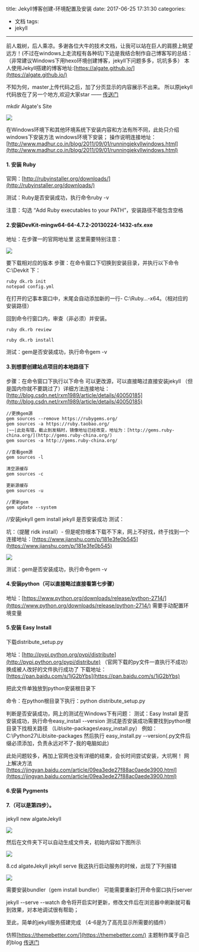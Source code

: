 title: Jekyll博客创建-环境配置及安装
date: 2017-06-25 17:31:30
categories:
- 文档
tags:
- jekyll
<!-- banner: /images/posts/sublime.jpg -->
---

前人栽树，后人乘凉。多谢各位大牛的技术文档，让我可以站在巨人的肩膀上眺望远方！(不过在windows上走流程有各种坑)下边是我结合制作自己博客写的总结：（非常建议Windows下用hexo环境创建博客，jekyll下问题多多，坑坑多多）
本人使用Jekyll搭建的博客地址:[https://algate.github.io/](https://algate.github.io/)

<!-- more -->
不知为何，master上传代码之后，加了分页显示的内容展示不出来。
所以原jekyll代码放在了另一个地方,欢迎大家star —— [传送门](https://github.com/algate/algate-blog)

mkdir Algate's Site

<img src="/hexo.pure/images/posts/jekyll/001.png">

在Windows环境下和其他环境系统下安装内容和方法有所不同，此处只介绍windows下安装方法
windows环境下安装；
操作说明连接地址：[http://www.madhur.co.in/blog/2011/09/01/runningjekyllwindows.html](http://www.madhur.co.in/blog/2011/09/01/runningjekyllwindows.html)
#### 1. 安装 Ruby

官网：[http://rubyinstaller.org/downloads/](http://rubyinstaller.org/downloads/)

测试：Ruby是否安装成功，执行命令ruby -v

注意：勾选 “Add Ruby executables to your PATH”，安装路径不能包含空格

#### 2.安装DevKit-mingw64-64-4.7.2-20130224-1432-sfx.exe
地址：在步骤一的官网地址里
这里需要特别注意：

<img src="/hexo.pure/images/posts/jekyll/002.png">

要下载相对应的版本
步骤：在命令窗口下切换到安装目录，并执行以下命令
C:\Devkit 下：
~~~
ruby dk.rb init
notepad config.yml
~~~
在打开的记事本窗口中，末尾会自动添加新的一行- C:\Ruby…-x64。（相对应的安装路径）

回到命令行窗口内，审查（非必须）并安装。
~~~
ruby dk.rb review

ruby dk.rb install
~~~

测试：gem是否安装成功，执行命令gem -v

#### 3.到想要创建站点项目的本地路径下
步骤：在命令窗口下执行以下命令
可以更改源，可以直接略过直接安装jekyll
（但是国内你就不要跳过了）详细方法连接地址：[http://blog.csdn.net/rxm1989/article/details/40050185](http://blog.csdn.net/rxm1989/article/details/40050185)
~~~
//更换gem源
gem sources --remove https://rubygems.org/
gem sources -a https://ruby.taobao.org/
|~~|此处有错，截止到发稿时，镜像地址已经改变，地址为：[http://gems.ruby-china.org/](http://gems.ruby-china.org/)
gem sources -a http://gems.ruby-china.org/

//查看gem源
gem sources -l

清空源缓存
gem sources -c

更新源缓存
gem sources -u

//更新gem
gem update --system
~~~

//安装jekyll
gem install jekyll
是否安装成功
测试：

坑：（提醒 ridk install）- 但是呢你根本下载不下来，网上不好找，终于找到一个
连接地址：[https://www.jianshu.com/p/181e3fe0b545](https://www.jianshu.com/p/181e3fe0b545)

<img src="/hexo.pure/images/posts/jekyll/003.png">

测试：gem是否安装成功，执行命令gem -v

#### 4.安装python（可以直接略过直接看第七步骤）
地址：[https://www.python.org/downloads/release/python-2714/](https://www.python.org/downloads/release/python-2714/)
需要手动配置环境变量

#### 5.安装 Easy Install

下载distribute_setup.py

地址：[http://pypi.python.org/pypi/distribute](http://pypi.python.org/pypi/distribute)
（官网下载的py文件一直执行不成功）换成被人改好的文件执行成功了
下载地址：[https://pan.baidu.com/s/1jG2bYbs](https://pan.baidu.com/s/1jG2bYbs)

把此文件单独放到python安装根目录下

命令：在python根目录下执行：python distribute_setup.py

判断是否安装成功，网上的测试在Windows下有问题：
测试：Easy Install 是否安装成功，执行命令easy_install --version
测试是否安装成功需要找到python根目录下找相关路径 （Lib\site-packages\easy_install.py）
例如：C:\Python27\Lib\site-packages
然后执行 easy_install.py  --version(.py文件后缀必须添加，负责永远对不了-我的电脑如此)

此处问题较多，再加上官网也没有详细的结束，会长时间尝试安装，大坑啊！
网上解决方法[https://jingyan.baidu.com/article/09ea3ede27f88ac0aede3900.html](https://jingyan.baidu.com/article/09ea3ede27f88ac0aede3900.html)

#### 6.安装 Pygments


#### 7.（可以是第四步）。
jekyll new algateJekyll

<img src="/hexo.pure/images/posts/jekyll/004.png">

然后在文件夹下可以自动生成文件夹，初始内容如下图所示

<img src="/hexo.pure/images/posts/jekyll/005.png">

8.cd algateJekyll
jekyll serve
我这执行启动服务的时候，出现了下列报错

<img src="/hexo.pure/images/posts/jekyll/006.png">

需要安装bundler（gem install bundler）
可能需要重新打开命令窗口执行server

jekyll --serve --watch 命令将开启实时更新，修改文件后在浏览器中刷新就可看到效果，对本地调试很有帮助；

至此，简单的jekyll服务搭建完成
（4-6是为了高亮显示所需要的插件）


仿照[https://themebetter.com/](https://themebetter.com/) 主题制作属于自己的blog [传送门](https://algate.github.io/)
